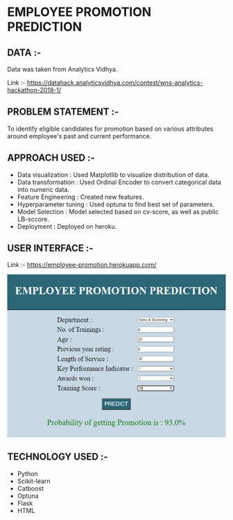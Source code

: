 # EMPLOYEE PROMOTION PREDICTION
## DATA :-
Data was taken from Analytics Vidhya.

Link :- https://datahack.analyticsvidhya.com/contest/wns-analytics-hackathon-2018-1/

## PROBLEM STATEMENT :-
To identify eligible candidates for promotion based on various attributes around employee's past and current performance.


## APPROACH USED :-
* Data visualization : Used Matplotlib to visualize distribution of data.
* Data transformation : Used Ordinal Encoder to convert categorical data into numeric data.
* Feature Engineering : Created new features.
* Hyperparameter tuning : Used optuna to find best set of parameters.
* Model Selection : Model selected based on cv-score, as well as public LB-sccore.
* Deployment : Deployed on heroku.

## USER INTERFACE :-
Link :- https://employee-promotion.herokuapp.com/

![pic_1](screenshot/pic_2.png)

## TECHNOLOGY USED :-
* Python
* Scikit-learn 
* Catboost
* Optuna
* Flask
* HTML

